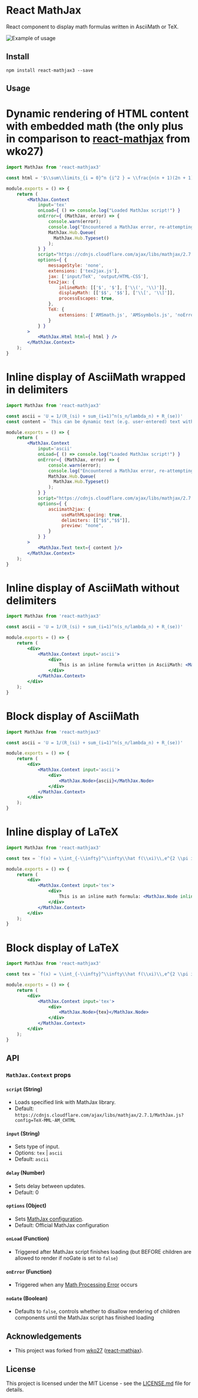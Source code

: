 # React MathJax

React component to display math formulas written in AsciiMath or TeX.

![Example of usage](/example.gif)

## Install
```
npm install react-mathjax3 --save
```

## Usage

# Dynamic rendering of HTML content with embedded math (the only plus in comparison to [react-mathjax](https://github.com/wko27/react-mathjax) from wko27)
```jsx
import MathJax from 'react-mathjax3'

const html = '$\\sum\\limits_{i = 0}^n {i^2 } = \\frac{n(n + 1)(2n + 1)}{6}$<br>Have a good day!';

module.exports = () => {
    return (
        <MathJax.Context
            input='tex'
            onLoad={ () => console.log("Loaded MathJax script!") }
            onError={ (MathJax, error) => {
                console.warn(error);
                console.log("Encountered a MathJax error, re-attempting a typeset!");
                MathJax.Hub.Queue(
                  MathJax.Hub.Typeset()
                );
            } }
            script="https://cdnjs.cloudflare.com/ajax/libs/mathjax/2.7.0/MathJax.js"
            options={ {
                messageStyle: 'none',
                extensions: ['tex2jax.js'],
                jax: ['input/TeX', 'output/HTML-CSS'],
                tex2jax: {
                    inlineMath: [['$', '$'], ['\\(', '\\)']],
                    displayMath: [['$$', '$$'], ['\\[', '\\]']],
                    processEscapes: true,
                },
                TeX: {
                    extensions: ['AMSmath.js', 'AMSsymbols.js', 'noErrors.js', 'noUndefined.js']
                }
            } }
        >
            <MathJax.Html html={ html } />
        </MathJax.Context>
    );
}
```
# Inline display of AsciiMath wrapped in delimiters

```jsx
import MathJax from 'react-mathjax3'

const ascii = 'U = 1/(R_(si) + sum_(i=1)^n(s_n/lambda_n) + R_(se))'
const content = `This can be dynamic text (e.g. user-entered) text with ascii math embedded in $$ symbols like $$${ascii}$$`

module.exports = () => {
    return (
        <MathJax.Context
            input='ascii'
            onLoad={ () => console.log("Loaded MathJax script!") }
            onError={ (MathJax, error) => {
                console.warn(error);
                console.log("Encountered a MathJax error, re-attempting a typeset!");
                MathJax.Hub.Queue(
                  MathJax.Hub.Typeset()
                );
            } }
            script="https://cdnjs.cloudflare.com/ajax/libs/mathjax/2.7.2/MathJax.js?config=AM_HTMLorMML"
            options={ {
                asciimath2jax: {
                     useMathMLspacing: true,
                     delimiters: [["$$","$$"]],
                     preview: "none",
                }
            } }
        >
            <MathJax.Text text={ content }/>
        </MathJax.Context>
    );
}
```
# Inline display of AsciiMath without delimiters

```jsx
import MathJax from 'react-mathjax3'

const ascii = 'U = 1/(R_(si) + sum_(i=1)^n(s_n/lambda_n) + R_(se))'

module.exports = () => {
    return (
        <div>
            <MathJax.Context input='ascii'>
                <div>
                    This is an inline formula written in AsciiMath: <MathJax.Node inline>{ ascii }</MathJax.Node>
                </div>
            </MathJax.Context>
        </div>
    );
}
```

# Block display of AsciiMath

```jsx
import MathJax from 'react-mathjax3'

const ascii = 'U = 1/(R_(si) + sum_(i=1)^n(s_n/lambda_n) + R_(se))'

module.exports = () => {
    return (
        <div>
            <MathJax.Context input='ascii'>
                <div>
                    <MathJax.Node>{ascii}</MathJax.Node>
                </div>
            </MathJax.Context>
        </div>
    );
}
```

# Inline display of LaTeX

```jsx
import MathJax from 'react-mathjax3'

const tex = `f(x) = \\int_{-\\infty}^\\infty\\hat f(\\xi)\\,e^{2 \\pi i \\xi x}\\,d\\xi`

module.exports = () => {
    return (
        <div>
            <MathJax.Context input='tex'>
                <div>
                    This is an inline math formula: <MathJax.Node inline>{'a = b'}</MathJax.Node>
                </div>
            </MathJax.Context>
        </div>
    );
}
```

# Block display of LaTeX

```jsx
import MathJax from 'react-mathjax3'

const tex = `f(x) = \\int_{-\\infty}^\\infty\\hat f(\\xi)\\,e^{2 \\pi i \\xi x}\\,d\\xi`

module.exports = () => {
    return (
        <div>
            <MathJax.Context input='tex'>
                <div>
                    <MathJax.Node>{tex}</MathJax.Node>
                </div>
            </MathJax.Context>
        </div>
    );
}
```

## API

### `MathJax.Context` props

#### `script` (String)
- Loads specified link with MathJax library.
- Default: `https://cdnjs.cloudflare.com/ajax/libs/mathjax/2.7.1/MathJax.js?config=TeX-MML-AM_CHTML`

#### `input` (String)
- Sets type of input.
- Options: `tex` | `ascii`
- Default: `ascii`

#### `delay` (Number)
- Sets delay between updates.
- Default: 0

#### `options` (Object)
- Sets [MathJax configuration](http://docs.mathjax.org/en/latest/options/index.html?highlight=hub.config#configuration-objects).
- Default: Official MathJax configuration

#### `onLoad` (Function)
- Triggered after MathJax script finishes loading (but BEFORE children are allowed to render if noGate is set to `false`)

#### `onError` (Function)
- Triggered when any [Math Processing Error](http://docs.mathjax.org/en/latest/advanced/debugging-tips.html#add-listener-for-mathjax-errors) occurs

#### `noGate` (Boolean)
- Defaults to `false`, controls whether to disallow rendering of children components until the MathJax script has finished loading

## Acknowledgements
- This project was forked from [wko27](https://github.com/wko27) ([react-mathjax](https://github.com/wko27/react-mathjax)).

## License
This project is licensed under the MIT License - see the [LICENSE.md](LICENSE.md) file for details.
